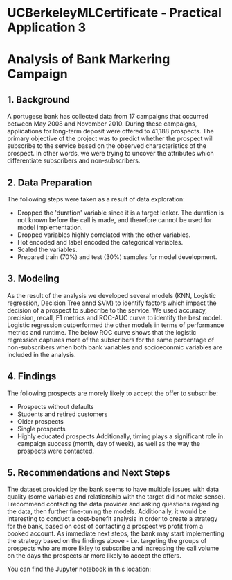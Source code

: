 # UCBerkeleyMLCertificate - Practical Application 3
# Analysis of Bank Markering Campaign

## 1. Background
A portugese bank has collected data from 17 campaigns that occurred between May 2008 and November 2010. During these campaigns, applications for long-term deposit were offered to 41,188 prospects.
The primary objective of the project was to predict whether the prospect will subscribe to the service based on the observed characteristics of the prospect. In other words, we were trying to uncover the attributes which differentiate subscribers and non-subscribers. 

## 2. Data Preparation
The following steps were taken as a result of data exploration:
* Dropped the 'duration' variable since it is a target leaker. The duration is not known before the call is made, and therefore cannot be used for model implementation.
* Dropped variables highly correlated with the other variables.
* Hot encoded and label encoded the categorical variables.
* Scaled the variables.
* Prepared train (70%) and test (30%) samples for model development.

## 3. Modeling
As the result of the analysis we developed several models (KNN, Logistic regression, Decision Tree annd SVM) to identify factors which impact the decision of a prospect to subscribe to the service. We used accuracy, precision, recall, F1 metrics and ROC-AUC curve to identify the best model.
Logistic regression outperformed the other models in terms of performance metrics and runtime. The below ROC curve shows that the logistic regression captures more of the subscribers for the same percentage of non-subscribers when both bank variables and socioeconmic variables are included in the analysis.

## 4. Findings
The following prospects are morely likely to accept the offer to subscribe:

* Prospects without defaults
* Students and retired customers
* Older prospects
* Single prospects
* Highly educated prospects
Additionally, timing plays a significant role in campaign success (month, day of week), as well as the way the prospects were contacted.

## 5. Recommendations and Next Steps
The dataset provided by the bank seems to have multiple issues with data quality (some variables and relationship with the target did not make sense). I recommend contacting the data provider and asking questions regarding the data, then further fine-tuning the models. 
Additionally, it would be interesting to conduct a cost-benefit analysis in order to create a strategy for the bank, based on cost of contacting a prospect vs profit from a booked account. 
As immediate next steps, the bank may start implementing the strategy based on the findings above - i.e. targeting the groups of prospects who are more likley to subscribe and increasing the call volume on the days the prospects ar more likely to accept the offers.

You can find the Jupyter notebook in this location:
